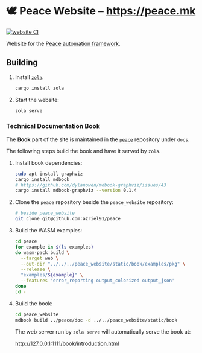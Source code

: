 # 🕊️ Peace Website &ndash; <https://peace.mk>

[![website CI](https://github.com/azriel91/peace_website/workflows/website/badge.svg)](https://github.com/azriel91/peace_website/actions/workflows/website.yml)

Website for the [Peace automation framework](https://github.com/azriel91/peace).

## Building

1. Install [`zola`](https://www.getzola.org/).

    ```bash
    cargo install zola
    ```

2. Start the website:

    ```bash
    zola serve
    ```

### Technical Documentation Book

The **Book** part of the site is maintained in the [`peace`](https://github.com/azriel91/peace) repository under `docs`.

The following steps build the book and have it served by `zola`.

1. Install book dependencies:

    ```bash
    sudo apt install graphviz
    cargo install mdbook
    # https://github.com/dylanowen/mdbook-graphviz/issues/43
    cargo install mdbook-graphviz --version 0.1.4
    ```

2. Clone the `peace` repository beside the `peace_website` repository:

    ```bash
    # beside peace_website
    git clone git@github.com:azriel91/peace
    ```

3. Build the WASM examples:

    ```bash
    cd peace
    for example in $(ls examples)
    do wasm-pack build \
      --target web \
      --out-dir "../../../peace_website/static/book/examples/pkg" \
      --release \
      "examples/${example}" \
      --features 'error_reporting output_colorized output_json'
    done
    cd -
    ```

4. Build the book:

    ```bash
    cd peace_website
    mdbook build ../peace/doc -d ../../peace_website/static/book
    ```

    The web server run by `zola serve` will automatically serve the book at:

    <http://127.0.0.1:1111/book/introduction.html>
